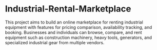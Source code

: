 # Industrial-Rental-Marketplace
This project aims to build an online marketplace for renting industrial equipment with features for pricing comparison, availability tracking, and booking. Businesses and individuals can browse, compare, and rent equipment such as construction machinery, heavy tools, generators, and specialized industrial gear from multiple vendors.
